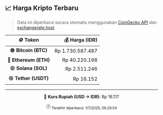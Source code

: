 

<!-- HARGA_KRIPTO -->
## 📈 Harga Kripto Terbaru

> Data ini diperbarui secara otomatis menggunakan [CoinGecko API](https://www.coingecko.com/) dan [exchangerate.host](https://exchangerate.host/)

<div align="center">

| 🪙 Token | 💰 Harga (IDR) |
|:------:|---------------:|
| 🟠 **Bitcoin (BTC)**   | Rp 1.730.587.487 |
| 🔵 **Ethereum (ETH)**  | Rp 40.220.198 |
| 🟣 **Solana (SOL)**    | Rp 2.511.246 |
| 🟢 **Tether (USDT)**   | Rp 16.152 |

---

💱 **Kurs Rupiah (USD → IDR)**: Rp 16.117

🕒 <sub>Terakhir diperbarui: 1/7/2025, 06.29.54</sub>

</div>
<!-- /HARGA_KRIPTO -->